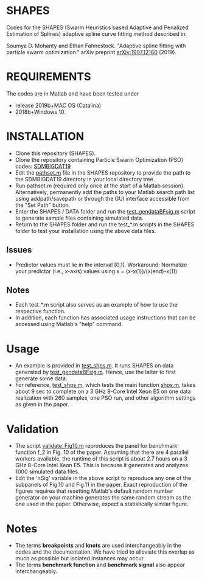 # SHAPES
Codes for the SHAPES (Swarm Heuristics based Adaptive and Penalized
 Estimation of Splines) adaptive spline curve fitting method described in:
 
Soumya D. Mohanty and Ethan Fahnestock. "Adaptive spline fitting with particle swarm optimization." arXiv preprint [arXiv:1907.12160](https://arxiv.org/abs/1907.12160) (2019).

# REQUIREMENTS
The codes are in Matlab and have been tested under 
- release 2019b+MAC OS (Catalina)
- 2018b+Windows 10.

# INSTALLATION
- Clone this repository (SHAPES).
- Clone the repository containing Particle Swarm Optimization (PSO) codes: [SDMBIGDAT19](https://github.com/mohanty-sd/SDMBIGDAT19.git)
- Edit the [pathset.m](./pathset.m) file in the SHAPES repository to provide the path to the SDMBIGDAT19 directory in your local directory tree.
- Run pathset.m (required only once at the start of a Matlab session). Alternatively, permanently add the paths to your Matlab search path list using addpath/savepath or through the GUI interface accessible from the "Set Path" button.
- Enter the SHAPES / DATA folder and run the [test_gendataBFsig.m](./DATA/test_gendataBFsig.m) script to generate sample files containing simulated data.
- Return to the SHAPES folder and run the test_*.m scripts in the SHAPES folder to test your installation using the above data files. 

## Issues
- Predictor values must lie in the interval [0,1]. Workaround: Normalize your predictor (i.e., x-axis) values using x = (x-x(1))/(x(end)-x(1)) 
## Notes
- Each test_*.m script also serves as an example of how to use the respective function.
- In addition, each function has associated usage instructions that can be accessed using Matlab's "help" command.

# Usage
- An example is provided in [test_shps.m](./test_shps.m). It runs SHAPES on data generated by [test_gendataBFsig.m](./DATA/test_gendataBFsig.m). Hence, use the latter to first generate some data.
- For reference, [test_shps.m](./test_shps.m), which tests the main function [shps.m](./shps.m), takes about 9 sec to complete on a 3 GHz 8-Core Intel Xeon E5 on one data realization with 260 samples, one PSO run, and other algorithm settings as given in the paper.

# Validation
-  The script [validate_Fig10.m](./validate_Fig10.m) reproduces the panel for benchmark function f_2 in Fig. 10 of the paper. Assuming that there are 4 parallel workers available, the runtime of this script is about 2.7 hours on a 3 GHz 8-Core Intel Xeon E5. This is because it generates and analyzes 1000 simulated data files.
- Edit the 'nSig' variable in the above script to reproduce any one of the subpanels of Fig.10 and Fig.11 in the paper. Exact reproduction of the figures requires that resetting Matlab's default random number generator on your machine generates the same random stream as the one used in the paper. Otherwise, expect a statistically similar figure.

# Notes
- The terms **breakpoints** and **knots** are used interchangeably in the codes and the documentation. 
We have tried to alleviate this overlap as much as possible but isolated instances may occur.
- The terms **benchmark function** and **benchmark signal** also appear interchangeably.
